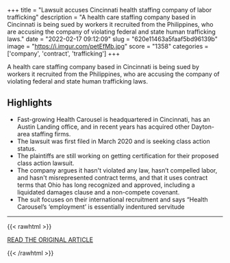 +++
title = "Lawsuit accuses Cincinnati health staffing company of labor trafficking"
description = "A health care staffing company based in Cincinnati is being sued by workers it recruited from the Philippines, who are accusing the company of violating federal and state human trafficking laws."
date = "2022-02-17 09:12:09"
slug = "620e11463a5faaf5bd96139b"
image = "https://i.imgur.com/petEfMb.jpg"
score = "1358"
categories = ['company', 'contract', 'trafficking']
+++

A health care staffing company based in Cincinnati is being sued by workers it recruited from the Philippines, who are accusing the company of violating federal and state human trafficking laws.

## Highlights

- Fast-growing Health Carousel is headquartered in Cincinnati, has an Austin Landing office, and in recent years has acquired other Dayton-area staffing firms.
- The lawsuit was first filed in March 2020 and is seeking class action status.
- The plaintiffs are still working on getting certification for their proposed class action lawsuit.
- The company argues it hasn't violated any law, hasn’t compelled labor, and hasn't misrepresented contract terms, and that it uses contract terms that Ohio has long recognized and approved, including a liquidated damages clause and a non-compete covenant.
- The suit focuses on their international recruitment and says “Health Carousel’s ‘employment’ is essentially indentured servitude

---

{{< rawhtml >}}
  <p class="article-category">
    <a target="_blank" href="https://www.wcpo.com/news/local-news/hamilton-county/cincinnati/lawsuit-accuses-cincinnati-health-staffing-company-of-labor-trafficking">READ THE ORIGINAL ARTICLE</a>
  </p>
{{< /rawhtml >}}
